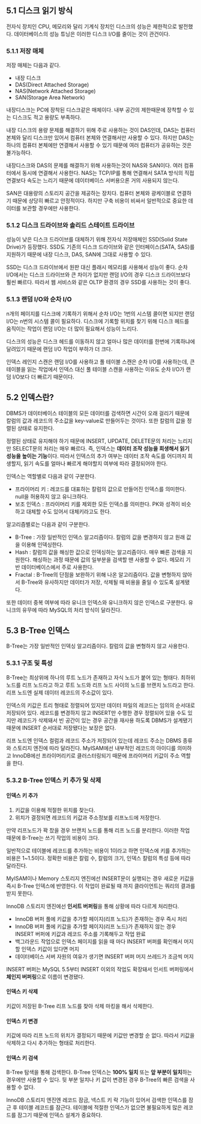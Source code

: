 ## 5.1 디스크 읽기 방식

전자식 장치인 CPU, 메모리와 달리 기계식 장치인 디스크의 성능은 제한적으로 발전했다. 데이터베이스의 성능 튜닝은 이러한 디스크 I/O를 줄이는 것이 관건이다.



### 5.1.1 저장 매체

저장 매체는 다음과 같다.

- 내장 디스크
- DAS(Direct Attached Storage)
- NAS(Network Attached Storage)
- SAN(Storage Area Network)

내장디스크는 PC에 장착된 디스크같은 매체이다. 내부 공간의 제한때문에 장착할 수 있는 디스크도 적고 용량도 부족하다.

내장 디스크의 용량 문제를 해결하기 위해 주로 사용하는 것이 DAS인데, DAS는 컴퓨터 본체와 달리 디스크만 있어서 컴퓨터 본체와 연결해서만 사용할 수 있다. 하지만 DAS는 하나의 컴퓨터 본체에만 연결해서 사용할 수 있기 때문에 여러 컴퓨터가 공유하는 것은 불가능하다.

내장디스크와 DAS의 문제를 해결하기 위해 사용하는것이 NAS와 SAN이다. 여러 컴퓨터에서 동시에 연결해서 사용한다. NAS는 TCP/IP를 통해 연결해서 SATA 방식의 직접 연결보다 속도는 느리기 때문에 데이터베이스 서버용으론 거의 사용되지 않는다.

SAN은 대용량의 스토리지 공간을 제공하는 장치다. 컴퓨터 본체와 광케이블로 연결하기 때문에 상당히 빠르고 안정적이다. 하지만 구축 비용이 비싸서 일반적으로 중요한 데이터를 보관할 경우에만 사용한다.



### 5.1.2 디스크 드라이브와 솔리드 스테이트 드라이브

성능이 낮은 디스크 드라이브를 대체하기 위해 전자식 저장매체인 SSD(Solid State Drive)가 등장했다. SSD도 기존의 디스크 드라이브와 같은 인터페이스(SATA, SAS)를 지원하기 때문에 내장 디스크, DAS, SAN에 그대로 사용할 수 있다.

SSD는 디스크 드라이브에서 원판 대신 플래시 메모리를 사용해서 성능이 좋다. 순차 I/O에서는 디스크 드라이브와 큰 차이가 없지만 랜덤 I/O의 경우 디스크 드라이브보다 훨씬 빠르다. 따라서 웹 서비스와 같은 OLTP 환경의 경우 SSD를 사용하는 것이 좋다.



### 5.1.3 랜덤 I/O와 순차 I/O

n개의 페이지를 디스크에 기록하기 위해서 순차 I/O는 1번의 시스템 콜이면 되지만 랜덤 I/O는 n번의 시스템 콜이 필요하다. 디스크에 기록할 위치를 찾기 위해 디스크 헤드를 움직이는 작업이 랜덤 I/O는 더 많이 필요해서 성능이 느리다.

디스크의 성능은 디스크 헤드를 이동하지 않고 얼마나 많은 데이터를 한번에 기록하냐에 달려있기 때문에 랜덤 I/O 작업이 부하가 더 크다.

인덱스 레인지 스캔은 랜덤 I/O를 사용하고 풀 테이블 스캔은 순차 I/O를 사용하는데, 큰 테이블을 읽는 작업에서 인덱스 대신 풀 테이블 스캔을 사용하는 이유도 순차 I/O가 랜덤 I/O보다 더 빠르기 때문이다.



## 5.2 인덱스란?

DBMS가 데이터베이스 테이블의 모든 데이터를 검색하면 시간이 오래 걸리기 때문에 칼럼의 값과 레코드의 주소값을 key-value로 만들어두는 것이다. 또한 칼럼의 값을 정렬된 상태로 유지한다.

정렬된 상태로 유지해야 하기 때문에 INSERT, UPDATE, DELETE문의 처리는 느리지만 SELECT문의 처리는 매우 빠르다. 즉, 인덱스는 **데이터 조작 성능을 희생해서 읽기 성능을 높이는 기능**이다. 따라서 인덱스의 추가 여부는 데이터 조작 속도를 어디까지 희생할지, 읽기 속도를 얼마나 빠르게 해야할지 여부에 따라 결정되어야 한다.

인덱스는 역할별로 다음과 같이 구분한다.

- 프라이머리 키 : 레코드를 대표하는 칼럼의 값으로 만들어진 인덱스를 의미한다. null을 허용하지 않고 유니크하다.
- 보조 인덱스 : 프라이머리 키를 제외한 모든 인덱스를 의미한다. PK와 성격이 비슷하고 대체할 수도 있어서 대체키라고도 한다.

알고리즘별로는 다음과 같이 구분한다.

- B-Tree : 가장 일반적인 인덱스 알고리즘이다. 칼럼의 값을 변경하지 않고 원래 값을 이용해 인덱싱한다.
- Hash : 칼럼의 값을 해싱한 값으로 인덱싱하는 알고리즘이다. 매우 빠른 검색을 지원한다. 해싱하는 과정 때문에 값의 일부분을 검색할 땐 사용할 수 없다. 메모리 기반 데이터베이스에서 주로 사용한다.
- Fractal : B-Tree의 단점을 보완하기 위해 나온 알고리즘이다. 값을 변형하지 않아서 B-Tree와 유사하지만 데이터가 저장, 삭제될 때 비용을 줄일 수 있도록 설계됐다.

또한 데이터 중복 여부에 따라 유니크 인덱스와 유니크하지 않은 인덱스로 구분한다. 유니크의 유무에 따라 MySQL의 처리 방식이 달라진다.



## 5.3 B-Tree 인덱스

B-Tree는 가장 일반적인 인덱싱 알고리즘이다. 칼럼의 값을 변형하지 않고 사용한다.



### 5.3.1 구조 및 특성

B-Tree는 최상위에 하나의 루트 노드가 존재하고 자식 노드가 붙어 있는 형태다. 최하위 노드를 리프 노드라고 하고 루트 노드와 리프 노드 사이의 노드를 브랜치 노드라고 한다. 리프 노드엔 실제 데이터 레코드의 주소값이 있다.

인덱스의 키값은 트리 형태로 정렬되어 있지만 데이터 파일의 레코드는 임의의 순서대로 저장되어 있다. 레코드를 변경하지 않고 INSERT만 수행한 경우 정렬되어 있을 수도 있지만 레코드가 삭제돼서 빈 공간이 있는 경우 공간을 재사용 하도록 DBMS가 설계됐기 때문에 INSERT 순서대로 저장됐다는 보장은 없다.

리프 노드엔 인덱스 컬럼과 레코드 주소가 저장되어 있는데 레코드 주소는 DBMS 종류와 스토리지 엔진에 따라 달라진다. MyISAM에선 내부적인 레코드의 아이디를 의미하고 InnoDB에선 프라이머리키로 클러스터링되기 때문에 프라이머리 키값이 주소 역할을 한다.



### 5.3.2 B-Tree 인덱스 키 추가 및 삭제

#### 인덱스 키 추가

1. 키값을 이용해 적절한 위치를 찾는다.
2. 위치가 결정되면 레코드의 키값과 주소정보를 리프노드에 저장한다.

만약 리프노드가 꽉 찼을 경우 브랜치 노드를 통해 리프 노드를 분리한다. 이러한 작업 때문에 B-Tree는 쓰기 작업의 비용이 크다.

일반적으로 테이블에 레코드를 추가하는 비용이 1이라고 하면 인덱스에 키를 추가하는 비용은 1~1.5이다. 정확한 비용은 칼럼 수, 칼럼의 크기, 인덱스 칼럼의 특성 등에 따라 달라진다.

MyISAM이나 Memory 스토리지 엔진에선 INSERT문이 실행되는 경우 새로운 키값을 즉시 B-Tree 인덱스에 반영한다. 이 작업이 완료될 때 까지 클라이언트는 쿼리의 결과를 받지 못한다.

InnoDB 스토리지 엔진에선 **인서트 버퍼링**을 통해 상황에 따라 다르게 처리한다.

- InnoDB 버퍼 풀에 키값을 추가할 페이지(리프 노드)가 존재하는 경우 즉시 처리
- InnoDB 버퍼 풀에 키값을 추가할 페이지(리프 노드)가 존재하지 않는 경우 INSERT 버퍼에 키값과 레코드 주소를 기록해두고 작업 완료
- 백그라운드 작업으로 인덱스 페이지를 읽을 때 마다 INSERT 버퍼를 확인해서 머지할 인덱스 키값이 있다면 머지
- 데이터베이스 서버 자원의 여유가 생기면 INSERT 버퍼 머지 쓰레드가 조금씩 머지

INSERT 버퍼는 MySQL 5.5부터 INSERT 이외의 작업도 확장돼서 인서트 버퍼링에서 **체인지 버퍼링**으로 이름이 변경됐다.



#### 인덱스 키 삭제

키값이 저장된 B-Tree 리프 노드를 찾아 삭제 마킹을 해서 삭제한다.



#### 인덱스 키 변경

키값에 따라 리프 노드의 위치가 결정되기 때문에 키값만 변경할 순 없다. 따라서 키값을 삭제하고 다시 추가하는 형태로 처리한다.



#### 인덱스 키 검색

B-Tree 탐색을 통해 검색한다. B-Tree 인덱스는 **100% 일치** 또는 **앞 부분이 일치**하는 경우에만 사용할 수 있다. 뒷 부분 일치나 키 값이 변경된 경우 B-Tree의 빠른 검색을 사용할 수 없다.

InnoDB 스토리지 엔진엔 레코드 잠금, 넥스트 키 락 기능이 있어서 검색한 인덱스를 잠근 후 테이블 레코드를 잠근다. 테이블에 적절한 인덱스가 없으면 불필요하게 많은 레코드를 잠그기 때문에 인덱스 설계가 중요하다.